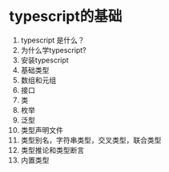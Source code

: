 # typescript的基础
1. typescript 是什么？
2. 为什么学typescript?
3. 安装typescript
4. 基础类型
5. 数组和元组
6. 接口
7. 类
8. 枚举
9. 泛型
10. 类型声明文件
11. 类型别名，字符串类型，交叉类型，联合类型
12. 类型推论和类型断言
13. 内置类型